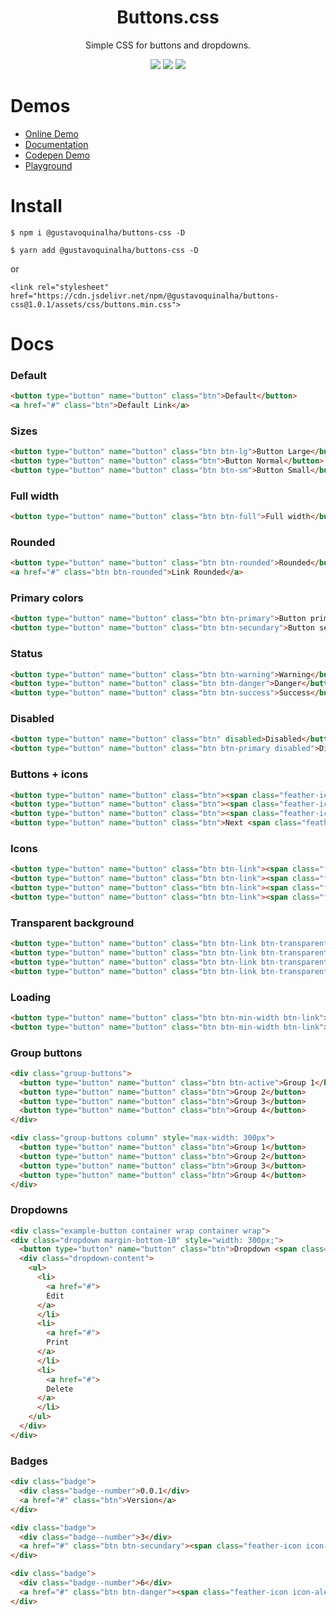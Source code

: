 
<div align="center">
<h1>Buttons.css</h1>
<p>Simple CSS for buttons and dropdowns.</p>
<img src="https://img.shields.io/badge/version-1.0.2-green.svg">
<img src="https://img.shields.io/github/issues/gustavoquinalha/buttons-css.svg">
<img src="https://img.shields.io/github/license/gustavoquinalha/buttons-css.svg">
</div>

# Demos
- [Online Demo](http://quinalha.me/buttons-css/)
- [Documentation](http://quinalha.me/buttons-css/#install)
- [Codepen Demo](https://codepen.io/gustavoquinalha/pen/paaKxq?editors=1100)
- [Playground](http://quinalha.me/playground-buttons-css/)

# Install
```
$ npm i @gustavoquinalha/buttons-css -D
```
```
$ yarn add @gustavoquinalha/buttons-css -D
```
or
```
<link rel="stylesheet" href="https://cdn.jsdelivr.net/npm/@gustavoquinalha/buttons-css@1.0.1/assets/css/buttons.min.css">
```

# Docs
### Default
```html
<button type="button" name="button" class="btn">Default</button>
<a href="#" class="btn">Default Link</a>
```
### Sizes
```html
<button type="button" name="button" class="btn btn-lg">Button Large</button>
<button type="button" name="button" class="btn">Button Normal</button>
<button type="button" name="button" class="btn btn-sm">Button Small</button>
```
### Full width
```html
<button type="button" name="button" class="btn btn-full">Full width</button>
```
### Rounded
```html
<button type="button" name="button" class="btn btn-rounded">Rounded</button>
<a href="#" class="btn btn-rounded">Link Rounded</a>
```
### Primary colors
```html
<button type="button" name="button" class="btn btn-primary">Button primary</button>
<button type="button" name="button" class="btn btn-secundary">Button secundary</button>
```
### Status
```html
<button type="button" name="button" class="btn btn-warning">Warning</button>
<button type="button" name="button" class="btn btn-danger">Danger</button>
<button type="button" name="button" class="btn btn-success">Success</button>
```
### Disabled
```html
<button type="button" name="button" class="btn" disabled>Disabled</button>
<button type="button" name="button" class="btn btn-primary disabled">Disabled</button>
```
### Buttons + icons
```html
<button type="button" name="button" class="btn"><span class="feather-icon icon-arrow-left icon-margin-right"></span> Previous</button>
<button type="button" name="button" class="btn"><span class="feather-icon icon-pause"></span></button>
<button type="button" name="button" class="btn"><span class="feather-icon icon-play"></span></button>
<button type="button" name="button" class="btn">Next <span class="feather-icon icon-arrow-right icon-margin-left"></span></button>
```
### Icons
```html
<button type="button" name="button" class="btn btn-link"><span class="feather-icon icon-x"></span></button>
<button type="button" name="button" class="btn btn-link"><span class="feather-icon icon-book"></span></button>
<button type="button" name="button" class="btn btn-link"><span class="feather-icon icon-camera"></span></button>
<button type="button" name="button" class="btn btn-link"><span class="feather-icon icon-file"></span></button>>
```
### Transparent background
```html
<button type="button" name="button" class="btn btn-link btn-transparent"><span class="feather-icon icon-chevrons-left"></span></button>
<button type="button" name="button" class="btn btn-link btn-transparent"><span class="feather-icon icon-chevrons-right"></span></button>
<button type="button" name="button" class="btn btn-link btn-transparent"><span class="feather-icon icon-edit"></span></button>
<button type="button" name="button" class="btn btn-link btn-transparent"><span class="feather-icon icon-x"></span></button>
```
### Loading
```html
<button type="button" name="button" class="btn btn-min-width btn-link"><span class="feather-icon icon-loader"></span></button>
<button type="button" name="button" class="btn btn-min-width btn-link">Loading<span class="feather-icon icon-loader icon-margin-left"></button>
```
### Group buttons
```html
<div class="group-buttons">
  <button type="button" name="button" class="btn btn-active">Group 1</button>
  <button type="button" name="button" class="btn">Group 2</button>
  <button type="button" name="button" class="btn">Group 3</button>
  <button type="button" name="button" class="btn">Group 4</button>
</div>

<div class="group-buttons column" style="max-width: 300px">
  <button type="button" name="button" class="btn">Group 1</button>
  <button type="button" name="button" class="btn">Group 2</button>
  <button type="button" name="button" class="btn">Group 3</button>
  <button type="button" name="button" class="btn">Group 4</button>
</div>
```
### Dropdowns
```html
<div class="example-button container wrap container wrap">
<div class="dropdown margin-bottom-10" style="width: 300px;">
  <button type="button" name="button" class="btn">Dropdown <span class="feather-icon icon-margin-left icon-chevron-down"></span></button>
  <div class="dropdown-content">
    <ul>
      <li>
        <a href="#">
        Edit
      </a>
      </li>
      <li>
        <a href="#">
        Print
      </a>
      </li>
      <li>
        <a href="#">
        Delete
      </a>
      </li>
    </ul>
  </div>
</div>
```
### Badges
```html
<div class="badge">
  <div class="badge--number">0.0.1</div>
  <a href="#" class="btn">Version</a>
</div>

<div class="badge">
  <div class="badge--number">3</div>
  <a href="#" class="btn btn-secundary"><span class="feather-icon icon-star icon-margin-right"></span> Stars</a>
</div>

<div class="badge">
  <div class="badge--number">6</div>
  <a href="#" class="btn btn-danger"><span class="feather-icon icon-alert-triangle icon-margin-right"></span> Issues</a>
</div>
```
